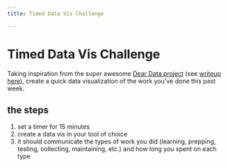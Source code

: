 ```yaml
---
title: Timed Data Vis Challenge

---
```


# Timed Data Vis Challenge

Taking inspiration from the super awesome [Dear Data project](http://www.dear-data.com/theproject/) (see [writeup here](https://www.washingtonpost.com/entertainment/books/the-minute-data-of-everyday-life-on-52-postcards-over-52-weeks/2016/08/24/39e2b4d6-689e-11e6-ba32-5a4bf5aad4fa_story.html?utm_term=.4e143c80a1a3)), create a quick data visualization of the work you've done this past week.

## the steps
1. set a timer for 15 minutes
2. create a data vis in your tool of choice 
3. it should communicate the types of work you did (learning, prepping, testing, collecting, maintaining, etc.) and how long you spent on each type